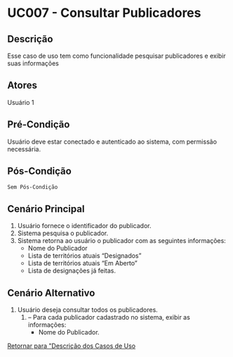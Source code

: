 # UC007 - Consultar Publicadores

## Descrição

Esse caso de uso tem como funcionalidade pesquisar publicadores e exibir suas informações

## Atores

Usuário 1

## Pré-Condição

Usuário deve estar conectado e autenticado ao sistema, com permissão necessária.

## Pós-Condição

    Sem Pós-Condição

## Cenário Principal

1. Usuário fornece o identificador do publicador.
2. Sistema pesquisa o publicador.
3. Sistema retorna ao usuário o publicador com as seguintes informações:
   - Nome do Publicador
   - Lista de territórios atuais “Designados”
   - Lista de territórios atuais “Em Aberto”
   - Lista de designações já feitas.

## Cenário Alternativo

1. Usuário deseja consultar todos os publicadores.
   1. – Para cada publicador cadastrado no sistema, exibir as informações:
      - Nome do Publicador.

[Retornar para "Descrição dos Casos de Uso](https://github.com/matheusdf6/sheekr-app#descrição-dos-casos-de-uso)

